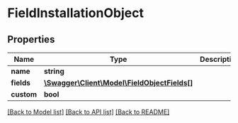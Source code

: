 # FieldInstallationObject

## Properties
Name | Type | Description | Notes
------------ | ------------- | ------------- | -------------
**name** | **string** |  | 
**fields** | [**\Swagger\Client\Model\FieldObjectFields[]**](FieldObjectFields.md) |  | [optional] 
**custom** | **bool** |  | [optional] 

[[Back to Model list]](../README.md#documentation-for-models) [[Back to API list]](../README.md#documentation-for-api-endpoints) [[Back to README]](../README.md)



